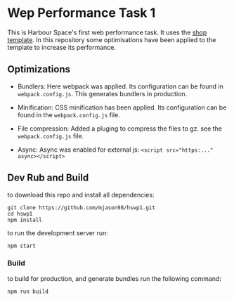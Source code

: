 # Wep Performance Task 1

This is Harbour Space's first web performance task. It uses the [shop template](https://www.free-css.com/free-css-templates/page280/multishop). In this repository some optimisations have been applied to the template to increase its performance.

## Optimizations

* Bundlers: Here webpack was applied. Its configuration can be found in `webpack.config.js`. This generates bundlers in production.

* Minification: CSS minification has been applied. Its configuration can be found in the `webpack.config.js` file.

* File compression: Added a pluging to compress the files to gz. see the `webpack.config.js` file.

* Async: Async was enabled for external js: `<script src="https:..." async></script>`

## Dev Rub and Build

to download this repo and install all dependencies:
```shell
git clone https://github.com/mjason98/hswp1.git
cd hswp1
npm install
```

to run the development server run:

```shell
npm start
```

### Build 

to build for production, and generate bundles run the following command:

```shell
npm run build
```